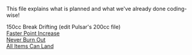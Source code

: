 This file explains what is planned and what we've already done coding-wise!

150cc Break Drifting (edit Pulsar's 200cc file)  
[Faster Point Increase](https://mariokartwii.com/showthread.php?tid=1858)  
[Never Burn Out](https://mariokartwii.com/showthread.php?tid=1367)  
[All Items Can Land](https://mariokartwii.com/showthread.php?tid=1720)  
